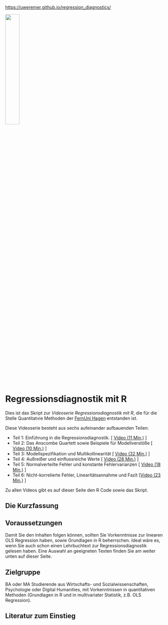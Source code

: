 https://uweremer.github.io/regression_diagnostics/

<img src="ttps://www.r-project.org/logo/Rlogo.svg" width=30% height=30%>

# Regressionsdiagnostik mit R

Dies ist das Skript zur *Videoserie Regressionsdiagnostik mit R*, die für die Stelle Quantitatvie Methoden der [FernUni Hagen](https://www.fernuni-hagen.de/) entstanden ist.

Diese Videoserie besteht aus sechs aufeinander aufbauenden Teilen:

-   Teil 1: Einführung in die Regressionsdiagnostik. \[ [Video (11 Min.)](https://video.fernuni-hagen.de/Play/2521) \]
-   Teil 2: Das Anscombe Quartett sowie Beispiele für Modellverstöße \[  [Video (10 Min.)](https://video.fernuni-hagen.de/Play/2675) \]
-   Teil 3: Modellspezifikation und Multikollinearität  \[ [Video (32 Min.)](https://video.fernuni-hagen.de/Play/2676) \]
-   Teil 4: Außreißer und einflussreiche Werte \[ [Video (28 Min.)](https://video.fernuni-hagen.de/Play/2674) \]
-   Teil 5: Normalverteilte Fehler und konstante Fehlervarianzen \[ [Video (18 Min.)](https://video.fernuni-hagen.de/Play/2768) \]
-   Teil 6: Nicht-korrelierte Fehler, Linearitätsannahme und Fazit  \[[Video (23 Min.)](https://video.fernuni-hagen.de/Play/2769) \]

Zu allen Videos gibt es auf dieser Seite den R Code sowie das Skript. 


## Die Kurzfassung


## Voraussetzungen

Damit Sie den Inhalten folgen können, sollten Sie Vorkenntnisse zur linearen OLS Regression haben, sowie Grundlagen in R beherrschen. Ideal wäre es, wenn Sie auch schon einen Lehrbuchtext zur Regressionsdiagnostik gelesen haben. Eine Auswahl an geeigneten Texten finden Sie am weiter unten auf dieser Seite.

## Zielgruppe

BA oder MA Studierende aus Wirtschafts- und Sozialwissenschaften, Psychologie oder Digital Humanities, mit Vorkenntnissen in quantitativen Methoden (Grundlagen in R und in multivariater Statistik, z.B. OLS Regression).

## Literatur zum Einstieg
